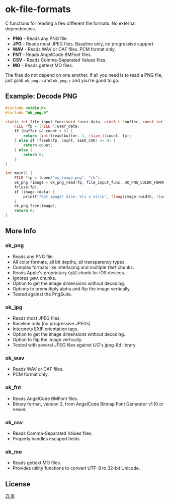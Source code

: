 # ok-file-formats

C functions for reading a few different file formats. No external dependencies.

* **PNG** - Reads any PNG file.
* **JPG** - Reads most JPEG files. Baseline only, no progressive support.
* **WAV** - Reads WAV or CAF files. PCM format only.
* **FNT** - Reads AngelCode BMFont files.
* **CSV** - Reads Comma-Separated Values files.
* **MO** - Reads gettext MO files.

The files do not depend on one another. If all you need is to read a PNG file, just
grab `ok_png.h` and `ok_png.c` and you're good to go.

## Example: Decode PNG

```C
#include <stdio.h>
#include "ok_png.h"

static int file_input_func(void *user_data, uint8_t *buffer, const int count) {
    FILE *fp = (FILE *)user_data;
    if (buffer && count > 0) {
        return (int)fread(buffer, 1, (size_t)count, fp);
    } else if (fseek(fp, count, SEEK_CUR) == 0) {
        return count;
    } else {
        return 0;
    }
}

int main() {
    FILE *fp = fopen("my_image.png", "rb");
    ok_png *image = ok_png_read(fp, file_input_func, OK_PNG_COLOR_FORMAT_RGBA, false);
    fclose(fp);
    if (image->data) {
        printf("Got image! Size: %li x %li\n", (long)image->width, (long)image->height);
    }
    ok_png_free(image);
    return 0;
}
```

## More Info
### ok_png
* Reads any PNG file.
* All color formats, all bit depths, all transparency types.
* Complex formats like interlacing and multiple `IDAT` chunks.
* Reads Apple's proprietary `CgBI` chunk for iOS devices.
* Ignores `gAMA` chunks.
* Option to get the image dimensions without decoding.
* Options to premultiply alpha and flip the image vertically.
* Tested against the PngSuite.

### ok_jpg
* Reads most JPEG files.
* Baseline only (no progressive JPEGs)
* Interprets EXIF orientation tags.
* Option to get the image dimensions without decoding.
* Option to flip the image vertically.
* Tested with several JPEG files against IJG's jpeg-8d library.

### ok_wav
* Reads WAV or CAF files.
* PCM format only.

### ok_fnt
* Reads AngelCode BMFont files.
* Binary format, version 3, from AngelCode Bitmap Font Generator v1.10 or newer.

### ok_csv
* Reads Comma-Separated Values files.
* Properly handles escaped fields.

### ok_mo
* Reads gettext MO files.
* Provides utility functions to convert UTF-8 to 32-bit Unicode.


## License
[ZLIB](http://en.wikipedia.org/wiki/Zlib_License)

